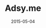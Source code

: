 ---
id: adsy_me
layout: spotlight
collection: spotlight
type: spotlight
published: true

date: 2015-05-04
article:
  written_on: 2015-05-04
  updated_on: 2015-05-04
authors:
  - pbakaus

tags: 
- creation
- developer
scores:
  pagespeed:
      speed: 65
      ux: 75
  webpagetest:
      value: 8593
      result: http://www.webpagetest.org/result/150407_TY_ZX5/

title: "Adsy.me"
link: http://adsy.me/
developer: Frederick Tubiermont

description: "A super quick and easy way to build mobile micro sites."
pros: |
  Adsy.me is a tool that allows anyone to create a mobile (micro-) website, and the immediately gained my trust by eating their own dogfood: The whole tool is a fantastic mobile web app that feels very responsive and intuitive.
cons: |
  By utilizing more lazy-loading techniques, the app could load even faster, and it would benefit from utilizing the full screen API, as well as a ServiceWorker for going offline.

interview:
  - question: Why the web?
    answer: |
      Three main reasons motivated our choice: openness, cross-platform support & instant updates for our users.

      **Openness** = great for discoverability 
      It might sound obvious but the web is open. It can be freely crawled by search engines (Google first) and is the ideal ecosystem for easy discovery.

      **Cross-platform**
      The web works (almost) seamlessly across platforms (when browsers updates don't ruin your development efforts ;-)). If you have the right in-house talent to execute your app properly, it will work on all major devices / platforms, without the need to develop a different branch for each OS. Ideally, it saves time & money. 

      **Instant updates**
      You don't need to submit any app updates to the app stores, the end-users always get the latest version of your product when they refresh their browser. This is a key advantage if you develop in a very agile way, pushing bug fixes and new features on a regular basis.

      By the way, I wrote an article called "7 reasons why appstores are doomed" (and how we'll be better off in a post-appstores era), which you can read here: https://medium.com/@adsy_me/7-reasons-why-appstores-are-doomed-ce05dda53e7c
  - question: What worked really well during development?
    answer: |
      Tough question because, to be honest, it's not that easy 1° to properly develop for the web 2° to find the right talents who master JS & HTML5 at an execution level matching our requirements 3° to attract those talents to a bootstrapped startup who can't afford Silicon Valley salaries.

      So it wasn't by any means an easy journey but at the end our efforts were rewarded. I think that we delivered an unprecedented creation experience in the mobile browser and I'm proud we did it with just 2 guys in 18 months, even if it required long days & sleepless nights of hard work.
  - question: If you could have any API to improve your app, what would it be?
    answer: |
      I'd love to connect our web app to the Wordpress developers' community / ecosystem, in a way or another, to open our framework to their talent while giving our users access to the huge selection of Wordpress plugins, without the need to reinvent the wheel. 
      Who knows, you might read in the near future that adsy goes Wordpress ;-) Stay tuned.
---
